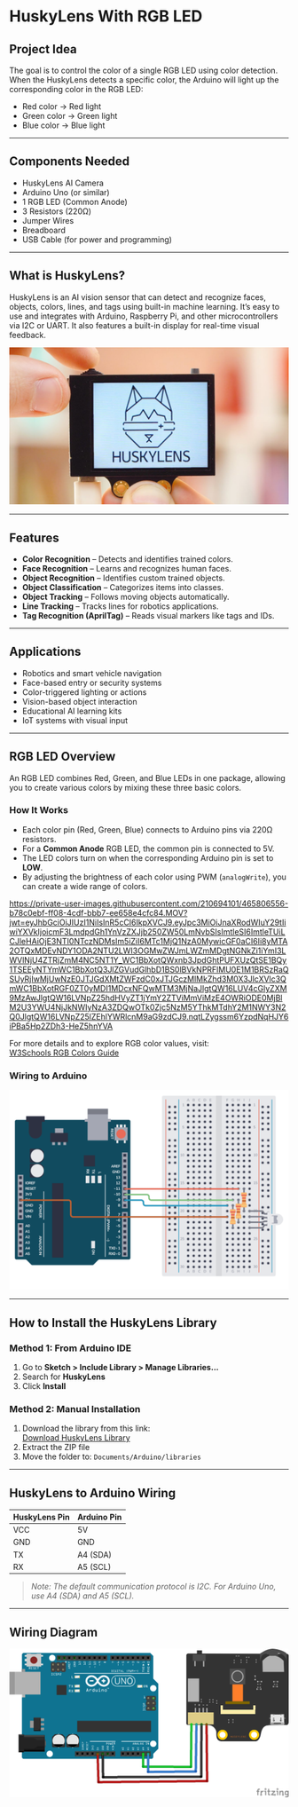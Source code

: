 # HuskyLens With RGB LED 

## Project Idea

The goal is to control the color of a single RGB LED using color detection. When the HuskyLens detects a specific color, the Arduino will light up the corresponding color in the RGB LED:
- Red color → Red light
- Green color → Green light
- Blue color → Blue light

---

## Components Needed

- HuskyLens AI Camera
- Arduino Uno (or similar)
- 1 RGB LED (Common Anode)
- 3 Resistors (220Ω)
- Jumper Wires
- Breadboard
- USB Cable (for power and programming)

---

## What is HuskyLens?

HuskyLens is an AI vision sensor that can detect and recognize faces, objects, colors, lines, and tags using built-in machine learning. It’s easy to use and integrates with Arduino, Raspberry Pi, and other microcontrollers via I2C or UART. It also features a built-in display for real-time visual feedback.

![HuskyLens](Huskylens.jpg)

---

## Features

- **Color Recognition** – Detects and identifies trained colors.
- **Face Recognition** – Learns and recognizes human faces.
- **Object Recognition** – Identifies custom trained objects.
- **Object Classification** – Categorizes items into classes.
- **Object Tracking** – Follows moving objects automatically.
- **Line Tracking** – Tracks lines for robotics applications.
- **Tag Recognition (AprilTag)** – Reads visual markers like tags and IDs.

---

## Applications

- Robotics and smart vehicle navigation  
- Face-based entry or security systems  
- Color-triggered lighting or actions  
- Vision-based object interaction  
- Educational AI learning kits  
- IoT systems with visual input

---

## RGB LED Overview

An RGB LED combines Red, Green, and Blue LEDs in one package, allowing you to create various colors by mixing these three basic colors.

### How It Works

- Each color pin (Red, Green, Blue) connects to Arduino pins via 220Ω resistors.  
- For a **Common Anode** RGB LED, the common pin is connected to 5V.  
- The LED colors turn on when the corresponding Arduino pin is set to **LOW**.  
- By adjusting the brightness of each color using PWM (`analogWrite`), you can create a wide range of colors.

https://private-user-images.githubusercontent.com/210694101/465806556-b78c0ebf-ff08-4cdf-bbb7-ee658e4cfc84.MOV?jwt=eyJhbGciOiJIUzI1NiIsInR5cCI6IkpXVCJ9.eyJpc3MiOiJnaXRodWIuY29tIiwiYXVkIjoicmF3LmdpdGh1YnVzZXJjb250ZW50LmNvbSIsImtleSI6ImtleTUiLCJleHAiOjE3NTI0NTczNDMsIm5iZiI6MTc1MjQ1NzA0MywicGF0aCI6Ii8yMTA2OTQxMDEvNDY1ODA2NTU2LWI3OGMwZWJmLWZmMDgtNGNkZi1iYmI3LWVlNjU4ZTRjZmM4NC5NT1Y_WC1BbXotQWxnb3JpdGhtPUFXUzQtSE1BQy1TSEEyNTYmWC1BbXotQ3JlZGVudGlhbD1BS0lBVkNPRFlMU0E1M1BRSzRaQSUyRjIwMjUwNzE0JTJGdXMtZWFzdC0xJTJGczMlMkZhd3M0X3JlcXVlc3QmWC1BbXotRGF0ZT0yMDI1MDcxNFQwMTM3MjNaJlgtQW16LUV4cGlyZXM9MzAwJlgtQW16LVNpZ25hdHVyZT1jYmY2ZTViMmViMzE4OWRiODE0MjBlM2U3YWU4NjJkNWIyNzA3ZDQwOTk0Zjc5NzM5YThkMTdhY2M1NWY3N2Q0JlgtQW16LVNpZ25lZEhlYWRlcnM9aG9zdCJ9.nqtLZygssm6YzpdNqHJY6iPBa5Hp2ZDh3-HeZ5hnYVA

For more details and to explore RGB color values, visit:  
[W3Schools RGB Colors Guide](https://www.w3schools.com/colors/colors_rgb.asp)

### Wiring to Arduino

![Wiring](2D_Circuit_Arduino-RGB-LED-common-anode.png)

---

## How to Install the HuskyLens Library

### Method 1: From Arduino IDE

1. Go to **Sketch > Include Library > Manage Libraries...**  
2. Search for **HuskyLens**  
3. Click **Install**

### Method 2: Manual Installation

1. Download the library from this link:  
   [Download HuskyLens Library](https://wiki.dfrobot.com/HUSKYLENS_V1.0_SKU_SEN0305_SEN0336#4.%20Upgrade%20Firmware)  
2. Extract the ZIP file  
3. Move the folder to: `Documents/Arduino/libraries`

---

## HuskyLens to Arduino Wiring

| HuskyLens Pin | Arduino Pin |
|---------------|-------------|
| VCC           | 5V          |
| GND           | GND         |
| TX            | A4 (SDA)    |
| RX            | A5 (SCL)    |

> _Note: The default communication protocol is I2C. For Arduino Uno, use A4 (SDA) and A5 (SCL)._

---

## Wiring Diagram

![Wiring Diagram](huskylens-ardiono-i2c.png)
